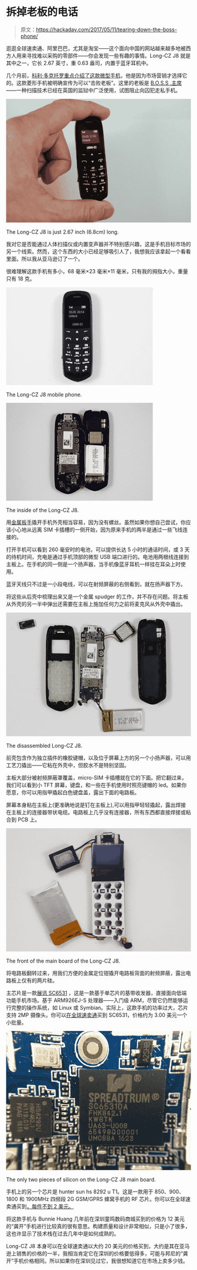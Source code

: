 # 拆掉老板的电话

> 原文：<https://hackaday.com/2017/05/11/tearing-down-the-boss-phone/>

逛逛全球速卖通、阿里巴巴，尤其是淘宝——这个面向中国的网站越来越多地被西方人用来寻找难以采购的零部件——你会发现一些有趣的事情。Long-CZ J8 就是其中之一，它长 2.67 英寸，重 0.63 盎司，内置于蓝牙耳机中。

几个月前，[科利·多克托罗重点介绍了这款微型手机](http://boingboing.net/2017/02/27/ring-ring-buttphone.html)，他是因为市场营销才选择它的。这款菱形手机被明确宣传为可以“击败老板”。这里的老板是 [B.O.S.S .主席](http://bodyorificescanner.com)——一种扫描技术已经在英国的监狱中广泛使用，试图阻止向囚犯走私手机。

[![](img/d210984405896e02694d459a9812de4d.png)](https://hackaday.com/wp-content/uploads/2017/05/img_2870.jpg)

The Long-CZ J8 is just 2.67 inch (6.8cm) long.

我对它是否能通过人体扫描仪或内置变声器并不特别感兴趣，这是手机目标市场的另一个线索。然而，这个东西的大小已经足够吸引人了，我想我应该拿起一个看看里面。所以我从亚马逊订了一个。

很难理解这款手机有多小，68 毫米×23 毫米×11 毫米，只有我的拇指大小，重量只有 18 克。

[![](img/2a979dd3ca6117ab47b2614942e3f68e.png)](https://hackaday.com/2017/05/11/tearing-down-the-boss-phone/img_2863/)

The Long-CZ J8 mobile phone.

[![](img/74016556a7b8e971fcc5c93e020ca0e1.png)](https://hackaday.com/2017/05/11/tearing-down-the-boss-phone/img_2820-2/)

The inside of the Long-CZ J8.

用[金属扳手](https://www.ifixit.com/Store/Tools/Metal-Spudger-Set/IF145-017-1)撬开手机外壳相当容易，因为没有螺丝。虽然如果你想自己尝试，你应该小心地从远离 SIM 卡插槽的一侧开始，因为原来手机的两半是通过一些飞线连接的。

打开手机可以看到 260 毫安时的电池，可以提供长达 5 小时的通话时间，或 3 天的待机时间，充电是通过手机顶部的微型 USB 端口进行的。电池用两根线连接到主板上。在手机的同一侧是一个扬声器，当手机像蓝牙耳机一样挂在耳朵上时使用。

蓝牙天线只不过是一小段电线，可以在射频屏蔽的右侧看到，就在扬声器下方。

将这些从后壳中梳理出来又是一个金属 spudger 的工作，并不存在问题。将主板从外壳的另一半中弹出还需要在主板上施加任何力之前将麦克风从外壳中撬出。

[![](img/0aa3747c464a4f1ed50bcc9e21faa1a1.png)](https://hackaday.com/wp-content/uploads/2017/05/img_2833.jpg)

The disassembled Long-CZ J8.

前壳包含作为独立插件的橡胶键帽，以及位于屏幕上方的另一个小扬声器，可以用工艺刀撬出——它粘在外壳中，但胶水不是特别坚固。

主板大部分被射频屏蔽罩覆盖，micro-SIM 卡插槽就在它的下面。把它翻过来，我们可以看到小 TFT 屏幕，键盘，和一些在手机使用时照亮键帽的 led。如果你愿意，你可以用指甲撬起白色键盘盖，露出下面的电路板。

屏幕本身粘在主板上(更准确地说是钉在主板上),可以用指甲轻轻撬起，露出焊接在主板上的连接器带状电缆。电路板上几乎没有连接器，所有东西都直接焊接或粘合到 PCB 上。

[![](img/acb0bd4ba887fccd366cd0f9c133a0e7.png)](https://hackaday.com/wp-content/uploads/2017/05/img_2849.jpg)

The front of the main board of the Long-CZ J8.

将电路板翻转过来，用我们方便的金属定位钳撬开电路板背面的射频屏蔽，露出电路板上仅有的两片硅。

主芯片是一款[展讯 SC6531](http://www.spreadtrum.com/en/SC6531.html) ，这是一款基于单芯片的基带收发器，直接面向低端功能手机市场。基于 ARM926EJ-S 处理器——入门级 ARM，尽管它仍然能够运行完整的操作系统，如 Linux 或 Symbian。实际上，这款手机的功率过大，芯片支持 2MP 摄像头。你可以[在全球速卖通](https://www.aliexpress.com/wholesale?catId=0&initiative_id=SB_20170507163955&SearchText=SC6531)买到 SC6531，价格约为 3.00 美元一个小批量。

[![](img/476094d2fd89c13643dbc50e3775de65.png)](https://hackaday.com/wp-content/uploads/2017/05/fullsizerender-3.jpg)

The only two pieces of silicon on the Long-CZ J8 main board.

手机上的另一个芯片是 hunter sun hs 8292 u T1。这是一款用于 850、900、1800 和 1900MHz 四频段 2G GSM/GPRS 蜂窝手机的 RF 芯片。你可以在全球速卖通买到[，每件不到 2 美元。](https://www.aliexpress.com/wholesale?catId=0&initiative_id=SB_20170507164038&SearchText=HS8292U)

将这款手机与 Bunnie Huang 几年前在深圳童鸣数码商城买到的价格为 12 美元的“龚开”手机进行比较真的很有意思。构建质量和设计非常相似，只是小了很多，这也许显示了技术栈在过去几年中是如何成熟的。

Long-CZ J8 本身可以在全球速卖通以大约 20 美元的价格买到，大约是其在亚马逊上销售的价格的一半，我相当肯定它在深圳的价格要低得多，可能与邦尼的“龚开”手机价格相同。所以如果你在深圳见过它，我很想知道它在市场上卖多少钱。